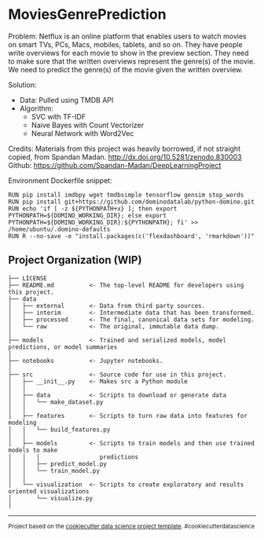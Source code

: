 MoviesGenrePrediction
==============================

Problem: 
Netflux is an online platform that enables users to watch movies on smart TVs, PCs, Macs, mobiles, tablets, and so on. They have people write overviews for each movie to show in the preview section. They need to make sure that the written overviews represent the genre(s) of the movie.
We need to predict the genre(s) of the movie given the written overview.


Solution:
- Data: Pulled using TMDB API
- Algorithm:
  - SVC with TF-IDF
  - Naive Bayes with Count Vectorizer
  - Neural Network with Word2Vec

Credits:
Materials from this project was heavily borrowed, if not straight copied, from Spandan Madan. http://dx.doi.org/10.5281/zenodo.830003 
Github: https://github.com/Spandan-Madan/DeepLearningProject

Environment Dockerfile snippet:
```
RUN pip install imdbpy wget tmdbsimple tensorflow gensim stop_words
RUN pip install git+https://github.com/dominodatalab/python-domino.git
RUN echo 'if [ -z ${PYTHONPATH+x} ]; then export PYTHONPATH=${DOMINO_WORKING_DIR}; else export PYTHONPATH=${DOMINO_WORKING_DIR}:${PYTHONPATH}; fi' >> /home/ubuntu/.domino-defaults
RUN R --no-save -e "install.packages(c('flexdashboard', 'rmarkdown'))"
```

Project Organization (WIP)
------------

    ├── LICENSE
    ├── README.md          <- The top-level README for developers using this project.
    ├── data
    │   ├── external       <- Data from third party sources.
    │   ├── interim        <- Intermediate data that has been transformed.
    │   ├── processed      <- The final, canonical data sets for modeling.
    │   └── raw            <- The original, immutable data dump.
    │
    ├── models             <- Trained and serialized models, model predictions, or model summaries
    │
    ├── notebooks          <- Jupyter notebooks.
    │
    ├── src                <- Source code for use in this project.
    │   ├── __init__.py    <- Makes src a Python module
    │   │
    │   ├── data           <- Scripts to download or generate data
    │   │   └── make_dataset.py
    │   │
    │   ├── features       <- Scripts to turn raw data into features for modeling
    │   │   └── build_features.py
    │   │
    │   ├── models         <- Scripts to train models and then use trained models to make
    │   │   │                 predictions
    │   │   ├── predict_model.py
    │   │   └── train_model.py
    │   │
    │   └── visualization  <- Scripts to create exploratory and results oriented visualizations
    │       └── visualize.py
    │



--------

<p><small>Project based on the <a target="_blank" href="https://drivendata.github.io/cookiecutter-data-science/">cookiecutter data science project template</a>. #cookiecutterdatascience</small></p>
